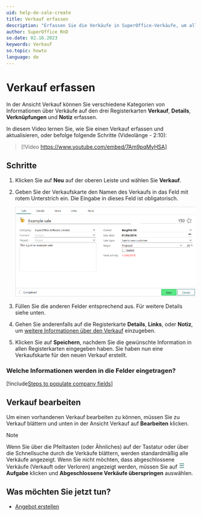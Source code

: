 ```yaml
---
uid: help-de-sale-create
title: Verkauf erfassen
description: "Erfassen Sie die Verkäufe in SuperOffice-Verkäufe, um alle Ihre Verkaufschancen und Kundeninformationen an einem Ort zu haben. Diese Anleitung zeigt Ihnen, wie Sie Verkäufe in vier einfachen Schritten erfassen können."
author: SuperOffice RnD
so.date: 02.16.2023
keywords: Verkauf
so.topic: howto
language: de
---
```


# Verkauf erfassen

In der Ansicht Verkauf können Sie verschiedene Kategorien von Informationen über Verkäufe auf den drei Registerkarten **Verkauf**, **Details**, **Verknüpfungen** und **Notiz** erfassen.

In diesem Video lernen Sie, wie Sie einen Verkauf erfassen und aktualisieren, oder befolge folgende Schritte (Videolänge - 2:10):

<!-- markdownlint-disable-next-line MD034 DOCSMD007 -->
> [!Video https://www.youtube.com/embed/7Am9pqMyHSA]

## Schritte

1. Klicken Sie auf **Neu** auf der oberen Leiste und wählen Sie **Verkauf**.

2. Geben Sie der Verkaufskarte den Namen des Verkaufs in das Feld mit rotem Unterstrich ein. Die Eingabe in dieses Feld ist obligatorisch.

    ![Neuer Verkauf -screenshot][img2]

3. Füllen Sie die anderen Felder entsprechend aus. Für weitere Details siehe unten.

4. Gehen Sie anderenfalls auf die Registerkarte **Details**, **Links**, oder **Notiz**, um [weitere Informationen über den Verkauf][1] einzugeben.

5. Klicken Sie auf **Speichern**, nachdem Sie die gewünschte Information in allen Registerkarten eingegeben haben. Sie haben nun eine Verkaufskarte für den neuen Verkauf erstellt.

### Welche Informationen werden in die Felder eingetragen?

[!include[Steps to populate company fields](includes/sale-fields.md)]

## Verkauf bearbeiten

Um einen vorhandenen Verkauf bearbeiten zu können, müssen Sie zu Verkauf blättern und unten in der Ansicht Verkauf auf **Bearbeiten** klicken.

> [!NOTE]
> Wenn Sie über die Pfeiltasten (oder Ähnliches) auf der Tastatur oder über die Schnellsuche durch die Verkäufe blättern, werden standardmäßig alle Verkäufe angezeigt. Wenn Sie nicht möchten, dass abgeschlossene Verkäufe (Verkauft oder Verloren) angezeigt werden, müssen Sie auf ![Symbol][img1] **Aufgabe** klicken und **Abgeschlossene Verkäufe überspringen** auswählen.

## Was möchten Sie jetzt tun?

* [Angebot erstellen][4]

<!-- Referenced links -->
[1]: screen/index.md
[4]: ../../quote/learn/create.md

<!-- Referenced images -->
[img1]: ../../../media/icons/btn-menu.png
[img2]: ../../../media/loc/en/sale/sale-card.png
